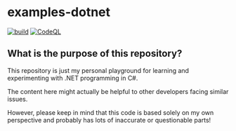 # examples-dotnet

[![build](https://github.com/suzu-devworks/examples-dotnet/actions/workflows/dotnet-build.yml/badge.svg)](https://github.com/suzu-devworks/examples-dotnet/actions/workflows/dotnet-build.yml)
[![CodeQL](https://github.com/suzu-devworks/examples-dotnet/actions/workflows/github-code-scanning/codeql/badge.svg)](https://github.com/suzu-devworks/examples-dotnet/actions/workflows/github-code-scanning/codeql)

## What is the purpose of this repository?

This repository is just my personal playground for learning and experimenting with .NET programming in C#.

The content here might actually be helpful to other developers facing similar issues.

However, please keep in mind that this code is based solely on my own perspective and probably has lots of inaccurate or questionable parts!
